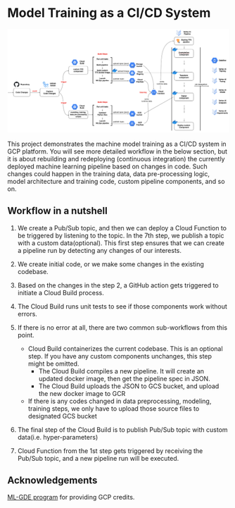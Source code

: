 # Model Training as a CI/CD System

![overview](figures/overview.png)

This project demonstrates the machine model training as a CI/CD system in GCP platform. You will see more detailed workflow in the below section, but it is about rebuilding and redeploying (continuous integration) the currently deployed machine learning pipeline based on changes in code. Such changes could happen in the training data, data pre-processing logic, model architecture and training code, custom pipeline components, and so on.

## Workflow in a nutshell 

1. We create a Pub/Sub topic, and then we can deploy a Cloud Function to be triggered by listening to the topic. In the 7th step, we publish a topic with a custom data(optional). This first step ensures that we can create a pipeline run by detecting any changes of our interests. 

2. We create initial code, or we make some changes in the existing codebase.

3. Based on the changes in the step 2, a GitHub action gets triggered to initiate a Cloud Build process.

4. The Cloud Build runs unit tests to see if those components work without errors.

5. If there is no error at all, there are two common sub-workflows from this point.
    - Cloud Build containerizes the current codebase. This is an optional step. If you have any custom components unchanges, this step might be omitted.
      - The Cloud Build compiles a new pipeline. It will create an updated docker image, then get the pipeline spec in JSON.
      - The Cloud Build uploads the JSON to GCS bucket, and upload the new docker image to GCR 
    - If there is any codes changed in data preprocessing, modeling, training steps, we only have to upload those source files to designated GCS bucket

6. The final step of the Cloud Build is to publish Pub/Sub topic with custom data(i.e. hyper-parameters)

7. Cloud Function from the 1st step gets triggered by receiving the Pub/Sub topic, and a new pipeline run will be executed.

## Acknowledgements

[ML-GDE program](https://developers.google.com/programs/experts/) for providing GCP credits.
